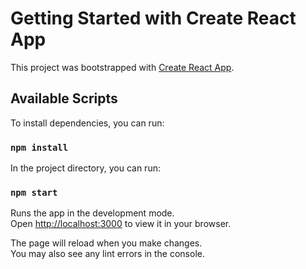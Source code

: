# Getting Started with Create React App

This project was bootstrapped with [Create React App](https://github.com/facebook/create-react-app).

## Available Scripts

To install dependencies, you can run:

### `npm install`

In the project directory, you can run:

### `npm start`

Runs the app in the development mode.\
Open [http://localhost:3000](http://localhost:3000) to view it in your browser.

The page will reload when you make changes.\
You may also see any lint errors in the console.
